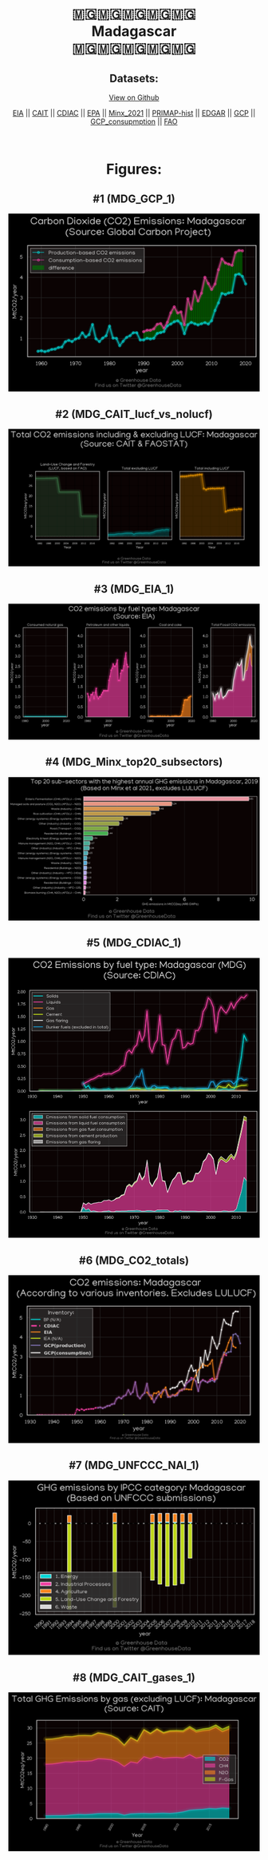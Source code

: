 
<center>
<h1 align="center">
🇲🇬🇲🇬🇲🇬🇲🇬🇲🇬
<br>
Madagascar
<br>
🇲🇬🇲🇬🇲🇬🇲🇬🇲🇬
</h1>
<h2>Datasets:</h2>
<p><a href="https://github.com/dquintani/GreenhouseData/tree/master/country_data/MDG_Madagascar/data">View on Github</a>
<br></p><p><a href="data/MDG_EIA.csv">EIA</a> || <a href="data/MDG_CAIT.csv">CAIT</a> || <a href="data/MDG_CDIAC.csv">CDIAC</a> || <a href="data/MDG_EPA.csv">EPA</a> || <a href="data/MDG_Minx_2021.csv">Minx_2021</a> || <a href="data/MDG_PRIMAP-hist.csv">PRIMAP-hist</a> || <a href="data/MDG_EDGAR.csv">EDGAR</a> || <a href="data/MDG_GCP.csv">GCP</a> || <a href="data/MDG_GCP_consupmption.csv">GCP_consupmption</a> || <a href="data/MDG_FAO.csv">FAO</a></p><p><br></p>
<h1>Figures:</h1><h2>#1 (MDG_GCP_1)</h2>
<p><img alt="" src="figures/MDG_GCP_1.png" /></p><h2>#2 (MDG_CAIT_lucf_vs_nolucf)</h2>
<p><img alt="" src="figures/MDG_CAIT_lucf_vs_nolucf.png" /></p><h2>#3 (MDG_EIA_1)</h2>
<p><img alt="" src="figures/MDG_EIA_1.png" /></p><h2>#4 (MDG_Minx_top20_subsectors)</h2>
<p><img alt="" src="figures/MDG_Minx_top20_subsectors.png" /></p><h2>#5 (MDG_CDIAC_1)</h2>
<p><img alt="" src="figures/MDG_CDIAC_1.png" /></p><h2>#6 (MDG_CO2_totals)</h2>
<p><img alt="" src="figures/MDG_CO2_totals.png" /></p><h2>#7 (MDG_UNFCCC_NAI_1)</h2>
<p><img alt="" src="figures/MDG_UNFCCC_NAI_1.png" /></p><h2>#8 (MDG_CAIT_gases_1)</h2>
<p><img alt="" src="figures/MDG_CAIT_gases_1.png" /></p>